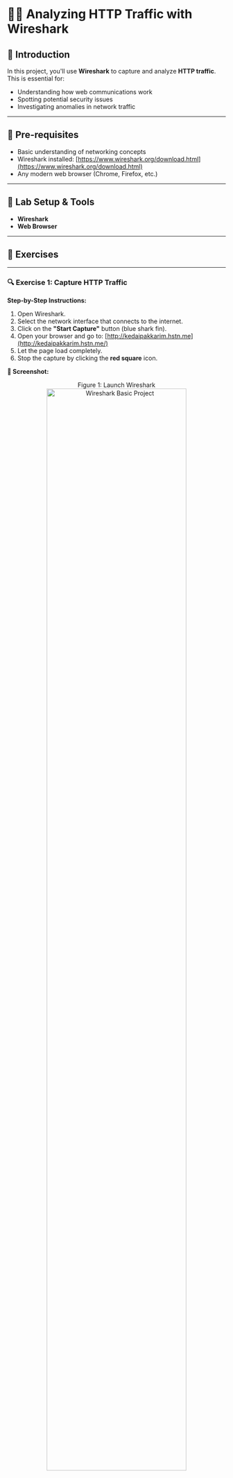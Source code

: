 # 🕵️‍♂️ Analyzing HTTP Traffic with Wireshark

## 📝 Introduction

In this project, you'll use **Wireshark** to capture and analyze **HTTP traffic**. This is essential for:
- Understanding how web communications work
- Spotting potential security issues
- Investigating anomalies in network traffic

---

## 🧠 Pre-requisites

- Basic understanding of networking concepts
- Wireshark installed: [https://www.wireshark.org/download.html](https://www.wireshark.org/download.html)
- Any modern web browser (Chrome, Firefox, etc.)

---

## 🔧 Lab Setup & Tools

- **Wireshark**
- **Web Browser**

---

## 🧪 Exercises

---

### 🔍 Exercise 1: Capture HTTP Traffic

**Step-by-Step Instructions:**
1. Open Wireshark.
2. Select the network interface that connects to the internet.
3. Click on the **"Start Capture"** button (blue shark fin).
4. Open your browser and go to: [http://kedaipakkarim.hstn.me](http://kedaipakkarim.hstn.me/)
5. Let the page load completely.
6. Stop the capture by clicking the **red square** icon.


**📸 Screenshot:**
<p align="center">
Figure 1: Launch Wireshark <br/>
<img src="images/1.Launch_Wireshark.png" height="80%" width="80%" alt="Wireshark Basic Project"/>
<p align="center">
Figure 2: Captured HTTP traffic showing a successful HTTP 200 OK response with content type text/html <br/>
<img src="images/2.Captured_HTTP traffic.png" height="80%" width="80%" alt="Wireshark Basic Project"/>
</p> 
  
**✅ Expected Output:**
> The capture file that I provided contains multiple packets, including TCP packets with HTTP GET requests and HTTP responses such as HTTP/1.1 200 OK. These packets correspond to communications with a known HTTP site, for example, http://kedaipakkarim.hstn.me. This confirms that the network traffic includes standard HTTP request-response exchanges, which can be identified and analyzed within the capture.

---

### 🔍 Exercise 2: Filter HTTP Traffic

**Step-by-Step Instructions:**
1. In Wireshark, locate the filter bar at the top.
2. Enter the filter: `http`
3. Press Enter to apply.

**📸 Screenshot:**
<p align="center">
Figure 3:  HTTP Traffic Captured After Applying Filter in Wireshark <br/>
<img src="images/3.Filter_http.png" height="80%" width="80%" alt="Wireshark Basic Project"/>
</p>

**✅ Expected Output:**
>The capture file should contains only HTTP packets, which helps isolate and identify web-related traffic. This includes HTTP GET requests and their corresponding response headers, making it easier to analyze the HTTP communication without unrelated protocol noise.

---

### 🔍 Exercise 3: Analyze HTTP GET Requests

**Step-by-Step Instructions:**
1. In the filtered traffic, find a packet labeled `GET`.
2. Click it to view details.
3. Expand the **“Hypertext Transfer Protocol”** section.
4. Observe the requested URL, headers, and parameters.

**📸 Screenshot:**
<p align="center">
Figure 4: Analyzing an HTTP GET Request in Wireshark After Applying Filter <br/>
<img src="images/4.GET.png" height="80%" width="80%" alt="Wireshark Basic Project"/>
</p>

**✅ Expected Output:**
> The packet shown is an HTTP GET request sent from the client to the server. The Host header specifies the target domain (kedaipakkarim.hstn.me), and the User-Agent header reveals the browser and operating system used by the client. Additional headers such as Accept, Accept-Encoding, and Connection give insight into the types of content the client is willing to receive and how it wants to manage the connection. These details are critical for understanding client behavior and HTTP request structure in network analysis.

---

### 🔍 Exercise 4: Analyze HTTP Responses

**Step-by-Step Instructions:**
1. Locate the response packet tied to the `GET` request.
2. Click to expand the “Hypertext Transfer Protocol” section.
3. Examine the status code, headers, and content type.

**📸 Screenshot:**
<p align="center">
Figure 5: HTTP Response with Status Code 200 OK and HTML Content <br/>
<img src="images/5.Analyze_Get_Request.png" height="80%" width="80%" alt="Wireshark Basic Project"/>
</p>

**✅ Expected Output:**
> The packet shown is an HTTP response to a previous GET request. The status line HTTP/1.1 200 OK indicates that the server successfully handled the request. The Content-Type: text/html; charset=UTF-8 header confirms that the server returned an HTML document. Other headers like Server: openresty and Transfer-Encoding: chunked provide more information about the server type and how the response body is delivered. This confirms a successful and properly formatted response from the server.

---

### 🔍 Exercise 5: Extract and Examine Payload Data

**Step-by-Step Instructions:**
1. Right-click the response packet.
2. Select **Follow > TCP Stream**.
3. View the full HTTP conversation in the stream window.

**📸 Screenshot:**
<p align="center">
Figure 6: Initiating TCP Stream View from HTTP Response Packet <br/>
<img src="images/6.Initiate_TCP_Stream_View.png" height="80%" width="80%" alt="Wireshark Basic Project"/>
</p>

<p align="center">
Figure 7: TCP Stream View from HTTP Response Packet<br/>
<img src="images/7.TCP_StreamView.png" height="80%" width="80%" alt="Wireshark Basic Project"/>
</p>

**✅ Expected Output:**
> The full HTTP conversation is successfully displayed, showing both the client's GET request and the server's HTTP/1.1 200 OK response. The payload contains HTML content, including metadata such as page title and icon references. This confirms that the server returned a valid HTML web page in response to the client's request. Using Follow TCP Stream helps visualize complete data exchange, including headers and body, making it easier to analyze web traffic and inspect transferred content.

---

## ✅ Conclusion

By completing these exercises, I learned how to:
- Capture and filter HTTP traffic using Wireshark to isolate web-related packets
- Analyze web requests and responses
- Gained hands-on experience with packet analysis tools critical for network monitoring

These skills are foundational for SOC analysts, network investigators, and penetration testers.
